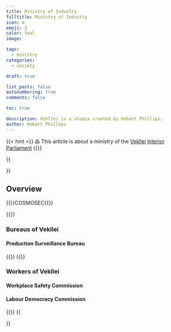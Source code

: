 ```yaml
---
title: Ministry of Industry
fulltitle: Ministry of Industry
icon: ⚙️
emoji: Ζ
color: teal
image: 

tags: 
  - ministry
categories:
  - society

draft: true

list_posts: false
autonumbering: true
comments: false

toc: true

description: Vekllei is a utopia created by Hobart Phillips.
author: Hobart Phillips
---
```

{{< hint >}}
߷ This article is about a ministry of the [Vekllei](/utopia/vekllei/) [Interior Parliament](/utopia/society/state/government/interior/)
{{</hint>}}

{{<section>}}
## Overview
{{<boxtag teal>}}COSMOSEC{{</boxtag>}}

{{<outline>}}
### Bureaus of Vekllei
#### Production Surveillance Bureau
{{</outline>}}
{{<outline>}}
### Workers of Vekllei
#### Workplace Safety Commission
#### Labour Democracy Commission
{{</outline>}}
{{</section>}}
